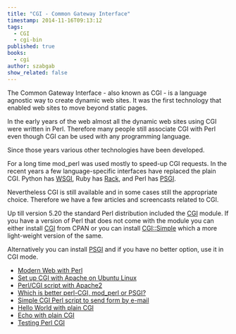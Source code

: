 ```yaml
---
title: "CGI - Common Gateway Interface"
timestamp: 2014-11-16T09:13:12
tags:
  - CGI
  - cgi-bin
published: true
books:
  - cgi
author: szabgab
show_related: false
---
```



The Common Gateway Interface - also known as CGI - is a language agnostic way to create dynamic web sites.
It was the first technology that enabled web sites to move beyond static pages.

In the early years of the web almost all the dynamic web sites using CGI were written in Perl. Therefore many
people still associate CGI with Perl even though CGI can be used with any programming language.


Since those years various other technologies have been developed.

For a long time mod_perl was used mostly to speed-up CGI requests. In the recent years a few language-specific
interfaces have replaced the plain CGI. Python has [WSGI](https://www.python.org/dev/peps/pep-0333/),
Ruby has [Rack](http://rack.github.io/), and Perl has [PSGI](/psgi).

Nevertheless CGI is still available and in some cases still the appropriate choice. Therefore we have a few
articles and screencasts related to CGI.

Up till version 5.20 the standard Perl distribution included the [CGI](https://metacpan.org/pod/CGI) module.
If  you have a version of Perl that does not come with the module you can either install
[CGI](https://metacpan.org/pod/CGI) from CPAN or you can install
[CGI::Simple](https://metacpan.org/pod/CGI::Simple) which a more light-weight version of the same.

Alternatively you can install [PSGI](/psgi) and if you have no better option, use it in CGI mode.

* [Modern Web with Perl](/modern-web-with-perl)
* [Set up CGI with Apache on Ubuntu Linux](https://code-maven.com/set-up-cgi-with-apache)
* [Perl/CGI script with Apache2](/perl-cgi-script-with-apache2)
* [Which is better perl-CGI, mod_perl or PSGI?](/perl-cgi-mod-perl-psgi)
* [Simple CGI Perl script to send form by e-mail](/simple-cgi-script-to-send-form-by-email)
* [Hello World with plain CGI](/hello-world-with-plain-cgi)
* [Echo with plain CGI](/echo-with-plain-cgi)
* [Testing Perl CGI](/testing-perl-cgi)

